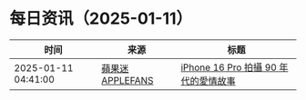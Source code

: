 ﻿# 每日资讯（2025-01-11）

|时间|来源|标题|
|---|---|---|
|2025-01-11 04:41:00|[蘋果迷 APPLEFANS](https://applefans.today/feed/)|[iPhone 16 Pro 拍攝 90 年代的愛情故事](https://applefans.today/2025-01-chinese-new-year-shot-on-iphone-16-pro/)|
